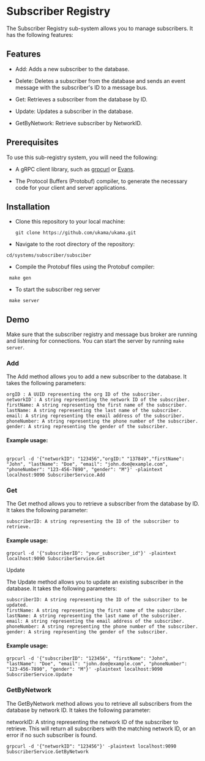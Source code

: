 # Subscriber Registry

The Subscriber Registry sub-system allows you to manage subscribers. It has the following features:

## Features

- Add: Adds a new subscriber to the database.

- Delete: Deletes a subscriber from the database and sends an event message with the subscriber's ID to a message bus.

- Get: Retrieves a subscriber from the database by ID.

- Update: Updates a subscriber in the database.

- GetByNetwork: Retrieve subscriber by NetworkID.

## Prerequisites

To use this sub-registry system, you will need the following:

- A gRPC client library, such as [grpcurl](https://github.com/fullstorydev/grpcurl) or [Evans](https://github.com/ktr0731/evans).

- The Protocol Buffers (Protobuf) compiler, to generate the necessary code for your client and server applications.

## Installation

- Clone this repository to your local machine:

  `git clone https://github.com/ukama/ukama.git`

* Navigate to the root directory of the repository:

```
cd/systems/subscriber/subsciber
```

- Compile the Protobuf files using the Protobuf compiler:

```
 make gen
```

- To start the subscriber reg server

```
 make server
```

## Demo

Make sure that the subscriber registry and message bus broker are running and listening for connections. You can start the server by running `make server`.

### Add

The Add method allows you to add a new subscriber to the database. It takes the following parameters:

```
orgID : A UUID representing the org ID of the subscriber.
networkID`: A string representing the network ID of the subscriber.
firstName: A string representing the first name of the subscriber.
lastName: A string representing the last name of the subscriber.
email: A string representing the email address of the subscriber.
phoneNumber: A string representing the phone number of the subscriber.
gender: A string representing the gender of the subscriber.

```

#### Example usage:

```

grpcurl -d '{"networkID": "123456","orgID:" "137849","firstName": "John", "lastName": "Doe", "email": "john.doe@example.com", "phoneNumber": "123-456-7890", "gender": "M"}' -plaintext localhost:9090 SubscriberService.Add

```

### Get

The Get method allows you to retrieve a subscriber from the database by ID. It takes the following parameter:

```
subscriberID: A string representing the ID of the subscriber to retrieve.
```

#### Example usage:

```
grpcurl -d '{"subscriberID": "your_subscriber_id"}' -plaintext localhost:9090 SubscriberService.Get

```

Update

The Update method allows you to update an existing subscriber in the database. It takes the following parameters:

```
subscriberID: A string representing the ID of the subscriber to be updated.
firstName: A string representing the first name of the subscriber.
lastName: A string representing the last name of the subscriber.
email: A string representing the email address of the subscriber.
phoneNumber: A string representing the phone number of the subscriber.
gender: A string representing the gender of the subscriber.
```

#### Example usage:

```
grpcurl -d '{"subscriberID": "123456", "firstName": "John", "lastName": "Doe", "email": "john.doe@example.com", "phoneNumber": "123-456-7890", "gender": "M"}' -plaintext localhost:9090 SubscriberService.Update

```

### GetByNetwork

The GetByNetwork method allows you to retrieve all subscribers from the database by network ID. It takes the following parameter:

networkID: A string representing the network ID of the subscriber to retrieve.
This will return all subscribers with the matching network ID, or an error if no such subscriber is found.

```
grpcurl -d '{"networkID": "123456"}' -plaintext localhost:9090 SubscriberService.GetByNetwork

```
